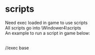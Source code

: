 # scripts<br>
Need exec loaded in game to use scripts <br>
All scripts go into \Windower4\scripts  <br>
An example to run a script in game below: <br><br>

//exec base
